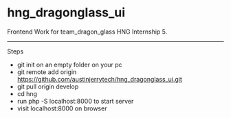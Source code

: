 # hng_dragonglass_ui
Frontend Work for team_dragon_glass HNG Internship 5.
***
Steps
* git init on an empty folder on your pc
* git remote add origin https://github.com/austinjerrytech/hng_dragonglass_ui.git
* git pull origin develop
* cd hng
* run php -S localhost:8000 to start server
* visit localhost:8000 on browser 
